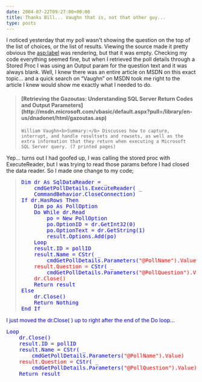 ```yaml
---
date: 2004-07-22T09:27:00+00:00
title: Thanks Bill... Vaughn that is, not that other guy...
type: posts
---
```

I noticed yesterday that my poll wasn't showing the question on the top of the list of choices, or the list of results. Viewing the source made it pretty obvious the <asp:label> was rendering, but that it was empty. Checking my code everything seemed fine, but when I retrieved the poll details through a Stored Proc I was using an Output param for the question text and it was always blank. Well, I knew there was an entire article on MSDN on this exact topic... and a quick search on “Vaughn” on MSDN took me right to the article I knew would show me exactly what I needed to do.

<blockquote dir="ltr" style="MARGIN-RIGHT: 0px">
  <h4>
    [Retrieving the Gazoutas: Understanding SQL Server Return Codes and Output Parameters](http://msdn.microsoft.com/vbasic/default.aspx?pull=/library/en-us/dnadonet/html/gazoutas.asp)
  </h4>


    William Vaughn<b>Summary:</b> Discusses how to capture, interrupt, and handle resultsets and rowsets, as well as the extra information that they return when executing a Microsoft SQL Server query. (7 printed pages)

</blockquote>

Yep... turns out I had goofed up, I was calling the stored proc with ExecuteReader, but I was trying to read those params before I had closed the data reader. So I made one change to my code;

<blockquote dir="ltr" style="MARGIN-RIGHT: 0px">
  <pre><font color="blue" family="Microsoft Sans Serif">Dim dr <font color="blue" family="Microsoft Sans Serif">As SqlDataReader = _
    cmdGetPollDetails.ExecuteReader( _
    CommandBehavior.CloseConnection)
<font color="blue" family="Microsoft Sans Serif">If dr.HasRows <font color="blue" family="Microsoft Sans Serif">Then
    <font color="blue" family="Microsoft Sans Serif">Dim po <font color="blue" family="Microsoft Sans Serif">As PollOption
    <font color="blue" family="Microsoft Sans Serif">Do <font color="blue" family="Microsoft Sans Serif">While dr.Read
        po = <font color="blue" family="Microsoft Sans Serif">New PollOption
        po.OptionID = dr.GetInt32(0)
        po.OptionText = dr.GetString(1)
        result.Options.<font color="blue" family="Microsoft Sans Serif">Add(po)
    <font color="blue" family="Microsoft Sans Serif">Loop
    result.ID = pollID
    result.Name = <font color="blue" family="Microsoft Sans Serif">CStr( _
        cmdGetPollDetails.Parameters(<font color="red" family="Microsoft Sans Serif">"@PollName").Value)
    result.Question = <font color="blue" family="Microsoft Sans Serif">CStr( _
        cmdGetPollDetails.Parameters(<font color="red" family="Microsoft Sans Serif">"@PollQuestion").Value)
    dr.Close()
    <font color="blue" family="Microsoft Sans Serif">Return result
<font color="blue" family="Microsoft Sans Serif">Else
    dr.Close()
    <font color="blue" family="Microsoft Sans Serif">Return <font color="blue" family="Microsoft Sans Serif">Nothing
<font color="blue" family="Microsoft Sans Serif">End <font color="blue" family="Microsoft Sans Serif">If
</pre>
</blockquote>

I just moved the dr.Close( ) up to right after the end of the Do loop...

<pre><font color="blue" family="Microsoft Sans Serif">Loop
    dr.Close()
    result.ID = pollID
    result.Name = <font color="blue" family="Microsoft Sans Serif">CStr( _
        cmdGetPollDetails.Parameters(<font color="red" family="Microsoft Sans Serif">"@PollName").Value)
    result.Question = <font color="blue" family="Microsoft Sans Serif">CStr( _
        cmdGetPollDetails.Parameters(<font color="red" family="Microsoft Sans Serif">"@PollQuestion").Value)
    <font color="blue" family="Microsoft Sans Serif">Return result
</pre>

<pre> </pre>
